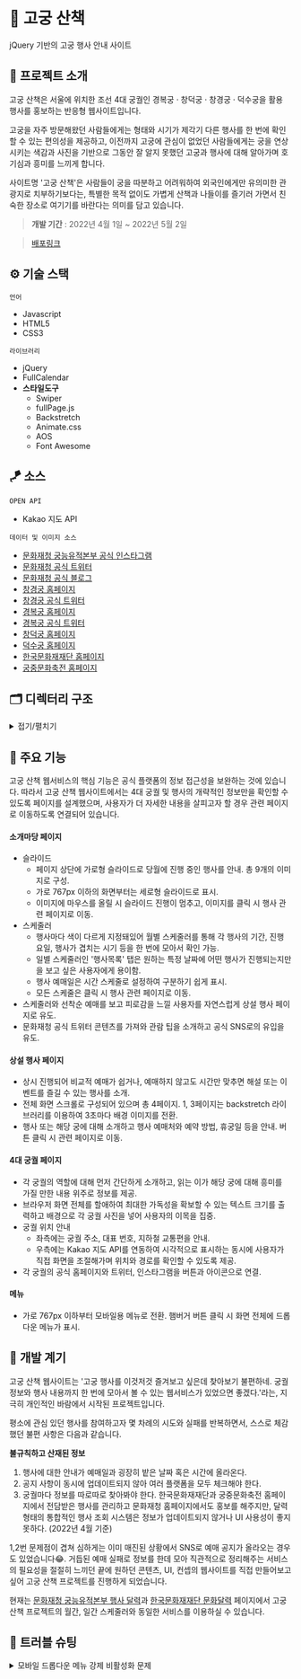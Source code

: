 # 🌺 고궁 산책

jQuery 기반의 고궁 행사 안내 사이트

## 🐲 프로젝트 소개

고궁 산책은 서울에 위치한 조선 4대 궁궐인 경복궁 · 창덕궁 · 창경궁 · 덕수궁을 활용 행사를 홍보하는 반응형 웹사이트입니다.

고궁을 자주 방문해왔던 사람들에게는 형태와 시기가 제각기 다른 행사를 한 번에 확인할 수 있는 편의성을 제공하고, 이전까지 고궁에 관심이 없었던 사람들에게는 궁을 연상시키는 색감과 사진을 기반으로 그동안 잘 알지 못했던 고궁과 행사에 대해 알아가며 호기심과 흥미를 느끼게 합니다.

사이트명 '고궁 산책'은 사람들이 궁을 따분하고 어려워하여 외국인에게만 유의미한 관광지로 치부하기보다는, 특별한 목적 없이도 가볍게 산책과 나들이를 즐기러 가면서 친숙한 장소로 여기기를 바란다는 의미를 담고 있습니다.

> **개발 기간** : 2022년 4월 1일 ~ 2022년 5월 2일

> [배포링크](sowonhan.github.io/walking_palace/)

## ⚙ 기술 스택

`언어`

- Javascript
- HTML5
- CSS3

`라이브러리`

- jQuery
- FullCalendar
- **스타일도구**
  - Swiper
  - fullPage.js
  - Backstretch
  - Animate.css
  - AOS
  - Font Awesome

## 🪁 소스

`OPEN API`

- Kakao 지도 API

`데이터 및 이미지 소스`

- [문화재청 궁능유적본부 공식 인스타그램](https://www.instagram.com/royalpalaces_tombs/)
- [문화재청 공식 트위터](https://twitter.com/chlove_u)
- [문화재청 공식 블로그](https://blog.naver.com/chagov)
- [창경궁 홈페이지](http://cgg.cha.go.kr/agapp/main/index.do?siteCd=CGG)
- [창경궁 공식 트위터](https://twitter.com/cgglove)
- [경복궁 홈페이지](http://www.royalpalace.go.kr/)
- [경복궁 공식 트위터](https://twitter.com/royalpalacego)
- [창덕궁 홈페이지](http://www.cdg.go.kr/default.jsp)
- [덕수궁 홈페이지](https://deoksugung.go.kr/)
- [한국문화재재단 홈페이지](https://www.chf.or.kr/chf)
- [궁중문화축전 홈페이지](https://www.chf.or.kr/fest)

## 🗂 디렉터리 구조

<details>
  <summary>접기/펼치기</summary>

    📦walking_palace
    ┣ 📂css
    ┃ ┣ 📜all_time.css
    ┃ ┣ 📜common.css
    ┃ ┣ 📜detail.css
    ┃ ┣ 📜main.css
    ┃ ┗ 📜reset.css
    ┣ 📂images
    ┃ ┣ 📜2021 Twitter logo - blue.png
    ┃ ┣ 📜changdeok.jpg
    ┃ ┣ 📜changgyeong.jpg
    ┃ ┣ 📜changgyeong_all.jpg
    ┃ ┣ 📜chilgung.jpg
    ┃ ┣ 📜deoksu.jpg
    ┃ ┣ 📜deoksu_all.jpg
    ┃ ┣ 📜GitHub-Mark-120px-plus.png
    ┃ ┣ 📜GitHub-Mark-Light-120px-plus.png
    ┃ ┣ 📜gyeongbok_bridge.jpg
    ┃ ┣ 📜huwon_final.jpg
    ┃ ┣ 📜Instagram_Glyph_Gradient_RGB.png
    ┃ ┣ 📜seokjojeon1.jpg
    ┃ ┣ 📜seokjojeon2.jpg
    ┃ ┣ 📜seokjojeon3.jpg
    ┃ ┣ 📜slide_background.png
    ┃ ┣ 📜slide_dalbit.png
    ┃ ┣ 📜slide_festival.png
    ┃ ┣ 📜slide_gyeong_night.png
    ┃ ┣ 📜slide_hoeru.png
    ┃ ┣ 📜slide_main.png
    ┃ ┣ 📜slide_moran.png
    ┃ ┣ 📜slide_saeng.png
    ┃ ┣ 📜slide_spring.png
    ┃ ┗ 📜slide_tree.png
    ┣ 📂javascript
    ┃ ┣ 📜all_time.js
    ┃ ┣ 📜common.js
    ┃ ┗ 📜main.js
    ┣ 📂library
    ┃ ┣ 📂aos
    ┃ ┣ 📂fontawesome-free-6.1.1-web
    ┃ ┣ 📂fullcalendar-5.10.2
    ┃ ┣ 📂fullpage
    ┃ ┗ 📂jquery
    ┣ 📂pages
    ┃ ┣ 📜all_time.html
    ┃ ┣ 📜changdeok.html
    ┃ ┣ 📜changgyeong.html
    ┃ ┣ 📜deoksu.html
    ┃ ┗ 📜gyeongbok.html
    ┣ 📜index.html
    ┣ 📜memo.txt
    ┗ 📜README.md

</details>

## 🌲 주요 기능

고궁 산책 웹서비스의 핵심 기능은 공식 플랫폼의 정보 접근성을 보완하는 것에 있습니다. 따라서 고궁 산책 웹사이트에서는 4대 궁궐 및 행사의 개략적인 정보만을 확인할 수 있도록 페이지를 설계했으며, 사용자가 더 자세한 내용을 살피고자 할 경우 관련 페이지로 이동하도록 연결되어 있습니다.

#### 소개마당 페이지

- 슬라이드
  - 페이지 상단에 가로형 슬라이드로 당월에 진행 중인 행사를 안내. 총 9개의 이미지로 구성.
  - 가로 767px 이하의 화면부터는 세로형 슬라이드로 표시.
  - 이미지에 마우스를 올릴 시 슬라이드 진행이 멈추고, 이미지를 클릭 시 행사 관련 페이지로 이동.
- 스케줄러
  - 행사마다 색이 다르게 지정돼있어 월별 스케줄러를 통해 각 행사의 기간, 진행 요일, 행사가 겹치는 시기 등을 한 번에 모아서 확인 가능.
  - 일별 스케줄러인 '행사목록' 탭은 원하는 특정 날짜에 어떤 행사가 진행되는지만을 보고 싶은 사용자에게 용이함.
  - 행사 예매일은 시간 스케줄로 설정하여 구분하기 쉽게 표시.
  - 모든 스케줄은 클릭 시 행사 관련 페이지로 이동.
- 스케줄러와 선착순 예매를 보고 피로감을 느낄 사용자를 자연스럽게 상설 행사 페이지로 유도.
- 문화재청 공식 트위터 콘텐츠를 가져와 관람 팁을 소개하고 공식 SNS로의 유입을 유도.

#### 상설 행사 페이지

- 상시 진행되어 비교적 예매가 쉽거나, 예매하지 않고도 시간만 맞추면 해설 또는 이벤트를 즐길 수 있는 행사를 소개.
- 전체 화면 스크롤로 구성되어 있으며 총 4페이지. 1, 3페이지는 backstretch 라이브러리를 이용하여 3초마다 배경 이미지를 전환.
- 행사 또는 해당 궁에 대해 소개하고 행사 예매처와 예약 방법, 휴궁일 등을 안내. 버튼 클릭 시 관련 페이지로 이동.

#### 4대 궁궐 페이지

- 각 궁궐의 역할에 대해 먼저 간단하게 소개하고, 읽는 이가 해당 궁에 대해 흥미를 가질 만한 내용 위주로 정보를 제공.
- 브라우저 화면 전체를 할애하여 최대한 가독성을 확보할 수 있는 텍스트 크기를 출력하고 배경으로 각 궁궐 사진을 넣어 사용자의 이목을 집중.
- 궁궐 위치 안내
  - 좌측에는 궁궐 주소, 대표 번호, 지하철 교통편을 안내.
  - 우측에는 Kakao 지도 API를 연동하여 시각적으로 표시하는 동시에 사용자가 직접 화면을 조절해가며 위치와 경로를 확인할 수 있도록 제공.
- 각 궁궐의 공식 홈페이지와 트위터, 인스타그램을 버튼과 아이콘으로 연결.

#### 메뉴

- 가로 767px 이하부터 모바일용 메뉴로 전환. 햄버거 버튼 클릭 시 화면 전체에 드롭다운 메뉴가 표시.

## 🌸 개발 계기

고궁 산책 웹사이트는 '고궁 행사를 이것저것 즐겨보고 싶은데 찾아보기 불편하네. 궁궐 정보와 행사 내용까지 한 번에 모아서 볼 수 있는 웹서비스가 있었으면 좋겠다.'라는, 지극히 개인적인 바람에서 시작된 프로젝트입니다.

평소에 관심 있던 행사를 참여하고자 몇 차례의 시도와 실패를 반복하면서, 스스로 체감했던 불편 사항은 다음과 같습니다.

**불규칙하고 산재된 정보**

1. 행사에 대한 안내가 예매일과 굉장히 밭은 날짜 혹은 시간에 올라온다.
2. 공지 사항이 동시에 업데이트되지 않아 여러 플랫폼을 모두 체크해야 한다.
3. 궁궐마다 정보를 따로따로 찾아봐야 한다. 한국문화재재단과 궁중문화축전 홈페이지에서 전담받은 행사를 관리하고 문화재청 홈페이지에서도 홍보를 해주지만, 달력 형태의 통합적인 행사 조회 시스템은 정보가 업데이트되지 않거나 UI 사용성이 좋지 못하다. (2022년 4월 기준)

1,2번 문제점이 겹쳐 심하게는 이미 매진된 상황에서 SNS로 예매 공지가 올라오는 경우도 있었습니다😂. 거듭된 예매 실패로 정보를 한데 모아 직관적으로 정리해주는 서비스의 필요성을 절절히 느끼던 끝에 원하던 콘텐츠, UI, 컨셉의 웹사이트를 직접 만들어보고 싶어 고궁 산책 프로젝트를 진행하게 되었습니다.

현재는 [문화재청 궁능유적본부 행사 달력](http://royal.cha.go.kr/public/EVENT/RptcEventCalendar.do?pageNo=2100000&siteCd=RPTC)과 [한국문화재재단 문화달력](https://www.chf.or.kr/cont/calendar/all/month/menu/363) 페이지에서 고궁 산책 프로젝트의 월간, 일간 스케줄러와 동일한 서비스를 이용하실 수 있습니다.

## 🏹 트러블 슈팅

<details>
  <summary>모바일 드롭다운 메뉴 강제 비활성화 문제</summary>
  
  - 모바일 드롭다운 메뉴를 활성화시킨 상태에서 브라우저 너비를 768px 이상으로 늘렸을 때, 드롭다운 메뉴가 계속 활성화된 채로 유지되는 오류를 발견했습니다.
  - window에서 resize 이벤트가 발생할 때마다 브라우저 창 내부의 너비를 확인하고 768 이상이 될 경우 드롭다운 메뉴를 사라지게 하는 jQuery 함수를 만들어 문제를 해결했습니다.

  </details>

